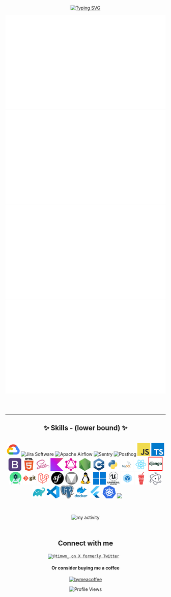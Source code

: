 <div align="center">

<!-- ## Hi there 👋 -->
[![Typing SVG](https://readme-typing-svg.demolab.com?font=Fira+Code&weight=500&size=24&pause=1000&vCenter=true&width=460&lines=Hi+there+%F0%9F%91%8B;Have+an+Idea%3F+Lets+connect+%F0%9F%94%97;I+also+%E2%9D%A4%EF%B8%8F+Open+Sourcing%2C+do+you%3F)](https://git.io/typing-svg)

<!--
https://github.community/t/support-theme-context-for-images-in-light-vs-dark-mode/147981/84
-->

<a href="https://github.com/timwm/github-stats#gh-dark-mode-only">
<img src="https://github.com/timwm/github-stats/blob/master/generated/overview.svg#gh-dark-mode-only" />
<img src="https://github.com/timwm/github-stats/blob/master/generated/languages.svg#gh-dark-mode-only" />
</a>
<a href="https://github.com/timwm/github-stats#gh-light-mode-only">
<img src="https://github.com/timwm/github-stats/blob/master/generated/overview.svg#gh-dark-mode-only#gh-light-mode-only" />
<img src="https://github.com/timwm/github-stats/blob/master/generated/languages.svg#gh-dark-mode-only#gh-light-mode-only" />
</a>

<!-- [![GitHub Streak](https://streak-stats.demolab.com?user=timwm&theme=tokyonight)](https://git.io/streak-stats) -->

<br /><br />

---

<!-- ![GitHub Stats](https://gh-readme-profile.vercel.app/api?username=timwm&theme=transparent) -->
<!-- [![GitHub Streak](https://streak-stats.demolab.com?user=timwm&theme=cyber-streakglow)](https://git.io/streak-stats) -->
<!--img src="https://media.giphy.com/media/ckJF143W1gBS8Hk833/giphy.gif" width="32"/-->

## ✨ Skills - (lower bound) ✨

<br />
<div >
<img height="40" src="https://github.com/github/explore/blob/main/topics/google-cloud/google-cloud.png?raw=true" alt="Google Cloud Platform">
<img height="40" src="https://avatars.githubusercontent.com/ml/2248?s=400&v=4" alt="Jira Software">
<img height="40" src="https://repository-images.githubusercontent.com/33884891/3e449402-c463-46f9-aa6c-26942a9e2bdc" alt="Apache Airflow">
<img height="40" src="https://avatars.githubusercontent.com/ml/67?s=400&v=4" alt="Sentry">
<img height="40" src="https://github.com/PostHog.png?size=40" alt="Posthog">
<img height="40" src="https://raw.githubusercontent.com/github/explore/80688e429a7d4ef2fca1e82350fe8e3517d3494d/topics/javascript/javascript.png" alt="Javascript">
<img height="40" src="https://raw.githubusercontent.com/github/explore/80688e429a7d4ef2fca1e82350fe8e3517d3494d/topics/typescript/typescript.png" alt="Typescript">
<img height="40" src="https://raw.githubusercontent.com/github/explore/80688e429a7d4ef2fca1e82350fe8e3517d3494d/topics/bootstrap/bootstrap.png" alt="Bootstrap">
<img height="40" src="https://raw.githubusercontent.com/github/explore/80688e429a7d4ef2fca1e82350fe8e3517d3494d/topics/html/html.png" alt="HTML">
<img height="40" src="https://raw.githubusercontent.com/github/explore/80688e429a7d4ef2fca1e82350fe8e3517d3494d/topics/sass/sass.png" alt="Sass">
<img height="40" src="https://raw.githubusercontent.com/github/explore/4479d2a2c854198cb00160f8593519c14dc3b905/topics/kotlin/kotlin.png" alt="Kotlin">
<img height="40" src="https://raw.githubusercontent.com/github/explore/5c058a388828bb5fde0bcafd4bc867b5bb3f26f3/topics/graphql/graphql.png" alt="Graphql">
<img height="40" src="https://raw.githubusercontent.com/github/explore/80688e429a7d4ef2fca1e82350fe8e3517d3494d/topics/nodejs/nodejs.png" alt="NodeJS">
<img height="40" src="https://raw.githubusercontent.com/github/explore/180320cffc25f4ed1bbdfd33d4db3a66eeeeb358/topics/cpp/cpp.png" alt="C++">
<img height="40" src="https://raw.githubusercontent.com/github/explore/80688e429a7d4ef2fca1e82350fe8e3517d3494d/topics/python/python.png" alt="Python">
<img height="40" src="https://raw.githubusercontent.com/github/explore/80688e429a7d4ef2fca1e82350fe8e3517d3494d/topics/mysql/mysql.png" alt="Mysql">
<img height="40" src="https://raw.githubusercontent.com/github/explore/80688e429a7d4ef2fca1e82350fe8e3517d3494d/topics/react-native/react-native.png" alt="React / React Native">
<img style="border: 2px solid red;" height="40" src="https://raw.githubusercontent.com/github/explore/7456fdff59816d37ef383a6c8f32a26ff7332db2/topics/django/django.png" alt="Django">
<img height="40" src="https://raw.githubusercontent.com/github/explore/44926f43f6a0d183b5965bebd1e77069ab00c26a/topics/android-studio/android-studio.png" alt="Android Studio">
<img height="40" src="https://raw.githubusercontent.com/github/explore/80688e429a7d4ef2fca1e82350fe8e3517d3494d/topics/git/git.png" alt="Git">
<img height="40" src="https://raw.githubusercontent.com/github/explore/56a826d05cf762b2b50ecbe7d492a839b04f3fbf/topics/laravel/laravel.png" alt="Laravel">
<img height="40" src="https://raw.githubusercontent.com/github/explore/d0c5a5e31e1776ad62379ef5f6b703bcf107d3a3/topics/symfony/symfony.png" alt="Symfony">
<img height="40" src="https://raw.githubusercontent.com/github/explore/80688e429a7d4ef2fca1e82350fe8e3517d3494d/topics/material-design/material-design.png" alt="Material Design">
<img height="40" src="https://raw.githubusercontent.com/github/explore/80688e429a7d4ef2fca1e82350fe8e3517d3494d/topics/linux/linux.png" alt="Linux">
<img height="40" src="https://raw.githubusercontent.com/github/explore/379d49236d826364be968345e0a085d044108cff/topics/windows/windows.png" alt="Windows">
<img height="40" src="https://raw.githubusercontent.com/github/explore/80688e429a7d4ef2fca1e82350fe8e3517d3494d/topics/unreal-engine/unreal-engine.png" alt="Unreal Engine">
<img height="40" src="https://raw.githubusercontent.com/github/explore/80688e429a7d4ef2fca1e82350fe8e3517d3494d/topics/webpack/webpack.png" alt="Webpack">
<img height="40" src="https://raw.githubusercontent.com/github/explore/80688e429a7d4ef2fca1e82350fe8e3517d3494d/topics/gulp/gulp.png" alt="Gulp">
<img height="40" src="https://raw.githubusercontent.com/github/explore/80688e429a7d4ef2fca1e82350fe8e3517d3494d/topics/electron/electron.png" alt="Electron">
<img height="40" src="https://raw.githubusercontent.com/github/explore/59009b1589a883459c0ae19044e3e7e3ec0c4e0a/topics/gradle/gradle.png" alt="Gradle">
<img height="40" src="https://raw.githubusercontent.com/github/explore/bbd48b997e8d0bef63f676eca4da5e1f76487b56/topics/visual-studio-code/visual-studio-code.png" alt="Visual Studio Code">
<img height="40" src="https://github.com/github/explore/blob/main/topics/postgresql/postgresql.png?raw=true" alt="Postgress">
<img height="40" src="https://github.com/github/explore/blob/main/topics/docker/docker.png?raw=true" alt="Docker">
<img height="40" src="https://github.com/github/explore/blob/main/topics/flutter/flutter.png?raw=true" alt="Flutter">
<img height="40" src="https://github.com/kubernetes/kubernetes/raw/master/logo/logo.png" alt="Kubernetes">
<img height="40" src="https://raw.githubusercontent.com/apache/kafka/trunk/docs/images/kafka-logo-readme-light.svg" "Apache Kafka">
<img height="40" src="" alt="">
<img height="40" src="" alt="">
<img height="40" src="" alt="">
<img height="40" src="" alt="">
<img height="40" src="" alt="">
<img height="40" src="" alt="">
<img height="40" src="" alt="">
<img height="40" src="" alt="">
<img height="40" src="" alt="">
<img height="40" src="" alt="">
<img height="40" src="" alt="">
<img height="40" src="" alt="">
<img height="40" src="" alt="">
<div />

<br /><br />
<img src="https://github-readme-stats.vercel.app/api?username=timwm&show_icons=true&line_height=32&theme=radical&show=reviews,discussions_started,discussions_answered,prs_merged,prs_merged_percentage&bg_color=80,0f0c29,302b63,24243e&border_radius=10&custom_title=My%20Github%20Stats&hide_border=true" alt="my activity">
<!-- img src="https://github-readme-stats.vercel.app/api/top-langs/?username=timwm&theme=radical&bg_color=30,C33764,1D2671&text_bold=true&title_color=92EFFD&hide_border=true" alt="most used languages" -->

<br />

## Connect with me
<code><a href="https://x.com/timw_mesulam" alt="twitter"><img height="20" src="https://img.shields.io/badge/-X/Twitter-000?logo=x&logoColor=white" alt="@timwm_ on X formerly Twitter"></a></code>
&nbsp;
<code><a href="https://linkedin.com/in/timwm" alt="timwm on LinkedIn"><img height="20" src="https://img.shields.io/badge/LinkedIn-0077B5?style=for-the-badge&logo=linkedin&logoColor=white" alt=""></a></code>

#### Or consider buying me a coffee
<a align="center" href="https://buymeacoffee.com/timwm" alt="buymeacoffee"><img height="140" src="https://img.shields.io/badge/buy_me_a_coffee-FFDD00?style=for-the-badge&logo=buy-me-a-coffee&logoColor=black" alt="bymeacoffee"></a>

<!-- ![Followers](https://img.shields.io/github/followers/timwm) -->

![Profile Views](https://komarev.com/ghpvc/?username=timwm)

</br></br>
<!--div id="header" align="center">
  <img src="https://github-readme-stats.vercel.app/api?username=timwm&show_icons=true&line_height=32&theme=radical&show=reviews,discussions_started,discussions_answered,prs_merged,prs_merged_percentage&bg_color=80,0f0c29,302b63,24243e&border_radius=10&custom_title=My%20Github%20Stats&hide_border=true" alt="my activity">
</div>
</div -->
<!--
<code><img height="20" src="" alt=""></code>
https://github.com/abhisheknaiidu/awesome-github-profile-readme
**timwm/timwm** is a ✨ _special_ ✨ repository because its `README.md` (this file) appears on your GitHub profile.

Here are some ideas to get you started:

- 🔭 I’m currently working on ...
- 🌱 I’m currently learning ...
- 👯 I’m looking to collaborate on ...
- 🤔 I’m looking for help with ...
- 💬 Ask me about ...
- 📫 How to reach me: ...
- 😄 Pronouns: ...
- ⚡ Fun fact: ...
-->
